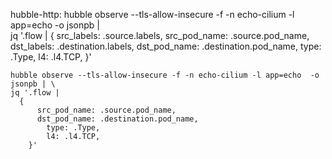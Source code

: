hubble-http:
	hubble observe --tls-allow-insecure -f -n echo-cilium -l app=echo  -o jsonpb | \
	jq '.flow |
	  {
			src_labels: .source.labels,
		  src_pod_name: .source.pod_name,
			dst_labels: .destination.labels,
		  dst_pod_name: .destination.pod_name,
			type: .Type,
			l4: .l4.TCP,
		}'

	hubble observe --tls-allow-insecure -f -n echo-cilium -l app=echo  -o jsonpb | \
	jq '.flow |
	  {
		  src_pod_name: .source.pod_name,
		  dst_pod_name: .destination.pod_name,
			type: .Type,
			l4: .l4.TCP,
		}'
